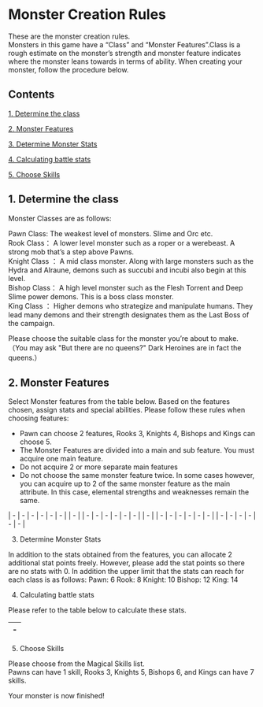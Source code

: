 # Monster Creation Rules

These are the monster creation rules.
\
Monsters in this game have a “Class” and “Monster Features”.Class is a rough estimate on the monster’s strength and monster feature indicates where the monster leans towards in terms of ability. When creating your monster, follow the procedure below.

## Contents

[1. Determine the class]()

[2. Monster Features]()

[3. Determine Monster Stats]()

[4. Calculating battle stats]()

[5. Choose Skills]()

## 1. Determine the class

Monster Classes are as follows:

Pawn Class: The weakest level of monsters. Slime and Orc etc.
\
Rook Class： A lower level monster such as a roper or a werebeast. A strong mob that’s a step above Pawns.
\
Knight Class ： A mid class monster. Along with large monsters such as the Hydra and Alraune, demons such as succubi and incubi also begin at this level.
\
Bishop Class： A high level monster such as the Flesh Torrent and Deep Slime power demons. This is a boss class monster.
\
King Class ： Higher demons who strategize and manipulate humans. They lead many demons and their strength designates them as the Last Boss of the campaign.
 
Please choose the suitable class for the monster you’re about to make.
\
（You may ask "But there are no queens?" Dark Heroines are in fact the queens.）

## 2. Monster Features

Select Monster features from the table below. Based on the features chosen, assign stats and special abilities. Please follow these rules when choosing features:

* Pawn can choose 2 features, Rooks 3, Knights 4, Bishops and Kings can choose 5.
* The Monster Features are divided into a main and sub feature. You must acquire one main feature.
* Do not acquire 2 or more separate main features
* Do not choose the same monster feature twice. In some cases however, you can acquire up to 2 of the same monster feature as the main attribute. In this case, elemental strengths and weaknesses remain the same.

| - | - | - | - | - | - |
| - |
| - | - | - | - | - | - |
| - |
| - | - | - | - | - | - |
| - | - | - | - | - | - |

3. Determine Monster Stats

In addition to the stats obtained from the features, you can allocate 2 additional stat points freely.
However, please add the stat points so there are no stats with 0. In addition the upper limit that the stats can reach for
each class is as follows:
Pawn: 6
Rook: 8
Knight: 10
Bishop: 12
King: 14


4. Calculating battle stats

Please refer to the table below to calculate these stats.

| - |
| - |

5. Choose Skills

Please choose from the Magical Skills list.
\
Pawns can have 1 skill, Rooks 3, Knights 5, Bishops 6, and Kings can have 7 skills.

Your monster is now finished!


